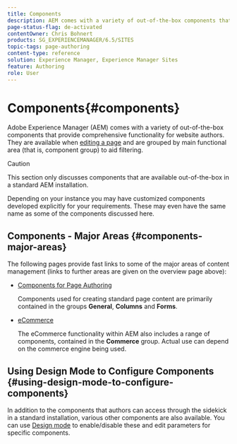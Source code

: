 ```yaml
---
title: Components
description: AEM comes with a variety of out-of-the-box components that provide comprehensive functionality for website authors.
page-status-flag: de-activated
contentOwner: Chris Bohnert
products: SG_EXPERIENCEMANAGER/6.5/SITES
topic-tags: page-authoring
content-type: reference
solution: Experience Manager, Experience Manager Sites
feature: Authoring
role: User
---
```

# Components{#components}

Adobe Experience Manager (AEM) comes with a variety of out-of-the-box components that provide comprehensive functionality for website authors. They are available when [editing a page](/help/sites-classic-ui-authoring/classic-page-author-edit-content.md) and are grouped by main functional area (that is, component group) to aid filtering.

>[!CAUTION]
>
>This section only discusses components that are available out-of-the-box in a standard AEM installation.
>
>Depending on your instance you may have customized components developed explicitly for your requirements. These may even have the same name as some of the components discussed here.

## Components - Major Areas {#components-major-areas}

The following pages provide fast links to some of the major areas of content management (links to further areas are given on the overview page above):

* [Components for Page Authoring](/help/sites-classic-ui-authoring/classic-page-author-edit-mode.md)

  Components used for creating standard page content are primarily contained in the groups **General**, **Columns** and **Forms**.

* [eCommerce](/help/commerce/cif-classic/administering/ecommerce.md)

  The eCommerce functionality within AEM also includes a range of components, contained in the **Commerce** group. Actual use can depend on the commerce engine being used.

## Using Design Mode to Configure Components {#using-design-mode-to-configure-components}

In addition to the components that authors can access through the sidekick in a standard installation, various other components are also available. You can use [Design mode](/help/sites-classic-ui-authoring/classic-page-author-design-mode.md#enable-disable-components) to enable/disable these and edit parameters for specific components.
